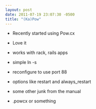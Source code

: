 ```yaml
---
layout: post
date: 2011-07-19 23:07:30 -0500
title: "(Ka)Pow"
---
```


-  Recently started using Pow.cx
-  Love it
-  works with rack, rails apps
-  simple ln -s
-  reconfigure to use port 88
-  options like restart and always_restart
-  some other junk from the manual  

  -  .powcx or something
